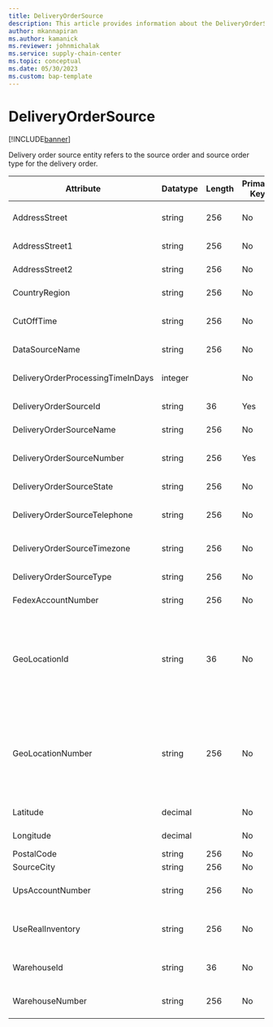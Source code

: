 ```yaml
---
title: DeliveryOrderSource
description: This article provides information about the DeliveryOrderSource entity.
author: mkannapiran
ms.author: kamanick
ms.reviewer: johnmichalak
ms.service: supply-chain-center
ms.topic: conceptual
ms.date: 05/30/2023
ms.custom: bap-template
---
```


# DeliveryOrderSource

[!INCLUDE[banner](../../includes/banner.md)]

Delivery order source entity refers to the source order and source order type for the delivery order. 


|	Attribute	|	Datatype	|	Length	|	Primary Key	|	Description	|
|---------------|--------|------|----------|-----------|
|	AddressStreet	|	string	|	256	|	No	|	Address line of the delivery order.	|
|	AddressStreet1	|	string	|	256	|	No	|	Address line 1.	|
|	AddressStreet2	|	string	|	256	|	No	|	Address line 2.	|
|	CountryRegion	|	string	|	256	|	No	|	Country of the delivery order.	|
|	CutOffTime	|	string	|	256	|	No	|	Cut off time for delivery order.	|
|	DataSourceName	|	string	|	256	|	No	|	Data source name.	|
|	DeliveryOrderProcessingTimeInDays	|	integer	|		|	No	|	Delivery order processing time in days.	|
|	DeliveryOrderSourceId	|	string	|	36	|	Yes	|	Delivery order source ID.	|
|	DeliveryOrderSourceName	|	string	|	256	|	No	|	Delivery order source name.	|
|	DeliveryOrderSourceNumber	|	string	|	256	|	Yes	|	Delivery order source number.	|
|	DeliveryOrderSourceState	|	string	|	256	|	No	|	Delivery order source state.	|
|	DeliveryOrderSourceTelephone	|	string	|	256	|	No	|	Delivery order source telephone.	|
|	DeliveryOrderSourceTimezone	|	string	|	256	|	No	|	Delivery order source timezone.	|
|	DeliveryOrderSourceType	|	string	|	256	|	No	|	Delivery order source type.	|
|	FedexAccountNumber	|	string	|	256	|	No	|	Fedex account number.	|
|	GeoLocationId	|	string	|	36	|	No	|	Unique identifier of a Location. Autogenerated by Supply Chain Center or Dynamics 365 applications.	|
|	GeoLocationNumber	|	string	|	256	|	No	|	Unique number of a location. Referenced in an external system to identify the unique location.	|
|	Latitude	|	decimal	|		|	No	|	Latitude of the location.	|
|	Longitude	|	decimal	|		|	No	|	Longitude of the location.	|
|	PostalCode	|	string	|	256	|	No	|	Postal code.	|
|	SourceCity	|	string	|	256	|	No	|	Source city.	|
|	UpsAccountNumber	|	string	|	256	|	No	|	UPS account number of the delivery order.	|
|	UseRealInventory	|	string	|	256	|	No	|	Specifies whether to use real inventory.	|
|	WarehouseId	|	string	|	36	|	No	|	Warehouse ID of the delivery order.	|
|	WarehouseNumber	|	string	|	256	|	No	|	Warehouse number of the delivery order.	|
